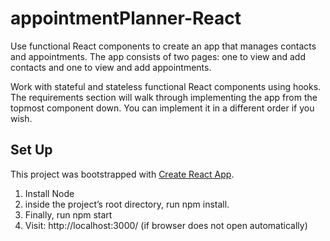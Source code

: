 ﻿# appointmentPlanner-React
Use functional React components to create an app that manages contacts and appointments. The app consists of two pages: one to view and add contacts and one to view and add appointments.

Work with stateful and stateless functional React components using hooks. The requirements section will walk through implementing the app from the topmost component down. You can implement it in a different order if you wish.

## Set Up

This project was bootstrapped with [Create React App](https://github.com/facebook/create-react-app).

1)  Install Node
1)  inside the project’s root directory, run npm install. 
1)  Finally, run npm start
1)  Visit: http://localhost:3000/  (if browser does not open automatically)
  
